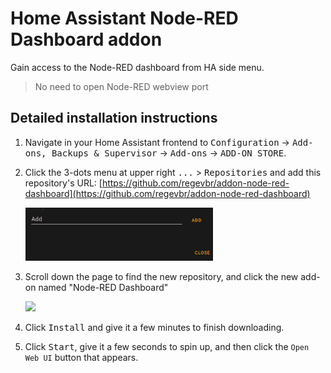# Home Assistant Node-RED Dashboard addon

Gain access to the Node-RED dashboard from HA side menu.

> No need to open Node-RED webview port

## Detailed installation instructions
1. Navigate in your Home Assistant frontend to <kbd>Configuration</kbd> -> <kbd>Add-ons, Backups & Supervisor</kbd>
   -> <kbd>Add-ons</kbd> -> <kbd>ADD-ON STORE</kbd>.

2. Click the 3-dots menu at upper right <kbd>...</kbd> > <kbd>Repositories</kbd> and add this repository's URL: [https://github.com/regevbr/addon-node-red-dashboard](https://github.com/regevbr/addon-node-red-dashboard)

   <img src="images/add_ss.png" width="300"/>

3. Scroll down the page to find the new repository, and click the new add-on named "Node-RED Dashboard"

   <img src="images/repo_ss.png" width="429"/>

4. Click <kbd>Install</kbd> and give it a few minutes to finish downloading.

5. Click <kbd>Start</kbd>, give it a few seconds to spin up, and then click the `Open Web UI` button that appears.
